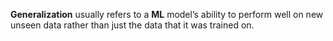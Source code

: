 **Generalization** usually refers to a **ML** model’s ability to perform well on new unseen data rather than just the data that it was trained on.
